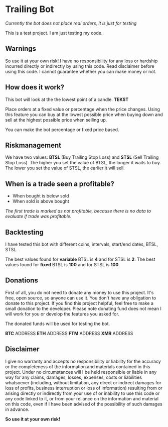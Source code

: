 # Trailing Bot

*Currently the bot does not place real orders, it is just for testing*

This is a test project. I am just testing my code.

## Warnings 

So use it at your own risk! I have no responsibility for any loss or hardship incurred directly or indirectly by using this code. Read disclaimer before using this code. I cannot guarantee whether you can make money or not.

## How does it work?

This bot will look at the the lowest point of a candle. **TEKST**

Place orders at a fixed value or percentage when the price changes. Using this feature you can buy at the lowest possible price when buying down and sell at the highest possible price when selling up.

You can make the bot percentage or fixed price based.

## Riskmanagement

We have two values: **BTSL** (Buy Trailing Stop Loss) and **STSL** (Sell Trailing Stop Loss).
The higher you set the value of BTSL, the longer it waits to buy.
The lower you set the value of STSL, the earlier it will sell.

## When is a trade seen a profitable?

- When bought is below sold
- When sold is above bought

*The first trade is marked as not profitable, because there is no data to evaluate if trade was profitable.*

## Backtesting

I have tested this bot with different coins, intervals, start/end dates, BTSL, STSL. 

The best values found for **variable** BTSL is **4** and for STSL is **2**.
The best values found for **fixed** BTSL is **100** and for STSL is **100**.

## Donations

First of all, you do not need to donate any money to use this project. It's free, open source, so anyone can use it. You don't have any obligation to donate to this project. If you find this project helpful, feel free to make a small donation to the developer. Please note donating fund does not mean I will work for you or develop the features you asked for.

The donated funds will be used for testing the bot.

**BTC** ADDRESS
**ETH** ADDRESS
**FTM** ADDRESS
**XMR** ADDRESS

## Disclaimer

I give no warranty and accepts no responsibility or liability for the accuracy or the completeness of the information and materials contained in this project. Under no circumstances will I be held responsible or liable in any way for any claims, damages, losses, expenses, costs or liabilities whatsoever (including, without limitation, any direct or indirect damages for loss of profits, business interruption or loss of information) resulting from or arising directly or indirectly from your use of or inability to use this code or any code linked to it, or from your reliance on the information and material on this code, even if I have been advised of the possibility of such damages in advance.

**So use it at your own risk!**